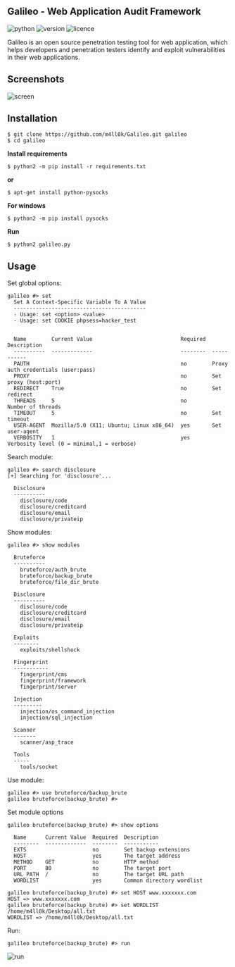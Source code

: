 ## Galileo - Web Application Audit Framework
![python](https://img.shields.io/badge/python-2.7-green.svg) ![version](https://img.shields.io/badge/version-0.1.0-brightgreen.svg) ![licence](https://img.shields.io/badge/license-GPLv3-lightgrey.svg) 

Galileo is an open source penetration testing tool for web application, which helps developers and penetration testers identify and exploit vulnerabilities in their web applications.

Screenshots
----
![screen](https://raw.githubusercontent.com/m4ll0k/Galileo/master/screen.png)


Installation
----
```
$ git clone https://github.com/m4ll0k/Galileo.git galileo
$ cd galileo
```
__Install requirements__
```
$ python2 -m pip install -r requirements.txt
```
__or__ 
```
$ apt-get install python-pysocks
```
__For windows__
```
$ python2 -m pip install pysocks
```
__Run__
```
$ python2 galileo.py
```

Usage
----

Set global options:

```
galileo #> set
  Set A Context-Specific Variable To A Value
  ------------------------------------------
  - Usage: set <option> <value>
  - Usage: set COOKIE phpsess=hacker_test


  Name        Current Value                            Required  Description
  ----------  -------------                            --------  -----------
  PAUTH                                                no        Proxy auth credentials (user:pass)
  PROXY                                                no        Set proxy (host:port)
  REDIRECT    True                                     no        Set redirect
  THREADS     5                                        no        Number of threads
  TIMEOUT     5                                        no        Set timeout
  USER-AGENT  Mozilla/5.0 (X11; Ubuntu; Linux x86_64)  yes       Set user-agent
  VERBOSITY   1                                        yes       Verbosity level (0 = minimal,1 = verbose)
```

Search module:
```
galileo #> search disclosure
[+] Searching for 'disclosure'...

  Disclosure
  ----------
    disclosure/code
    disclosure/creditcard
    disclosure/email
    disclosure/privateip

```
Show modules:
```
galileo #> show modules

  Bruteforce
  ----------
    bruteforce/auth_brute
    bruteforce/backup_brute
    bruteforce/file_dir_brute

  Disclosure
  ----------
    disclosure/code
    disclosure/creditcard
    disclosure/email
    disclosure/privateip

  Exploits
  --------
    exploits/shellshock

  Fingerprint
  -----------
    fingerprint/cms
    fingerprint/framework
    fingerprint/server

  Injection
  ---------
    injection/os_command_injection
    injection/sql_injection

  Scanner
  -------
    scanner/asp_trace

  Tools
  -----
    tools/socket
```
Use module:
```
galileo #> use bruteforce/backup_brute
galileo bruteforce(backup_brute) #> 
```
Set module options

```
galileo bruteforce(backup_brute) #> show options

  Name      Current Value  Required  Description
  --------  -------------  --------  -----------
  EXTS                     no        Set backup extensions
  HOST                     yes       The target address
  METHOD    GET            no        HTTP method
  PORT      80             no        The target port
  URL_PATH  /              no        The target URL path
  WORDLIST                 yes       Common directory wordlist

galileo bruteforce(backup_brute) #> set HOST www.xxxxxxx.com
HOST => www.xxxxxxx.com
galileo bruteforce(backup_brute) #> set WORDLIST /home/m4ll0k/Desktop/all.txt
WORDLIST => /home/m4ll0k/Desktop/all.txt
```
Run:
```
galileo bruteforce(backup_brute) #> run
```
![run](https://raw.githubusercontent.com/m4ll0k/Galileo/master/screen2.png)

